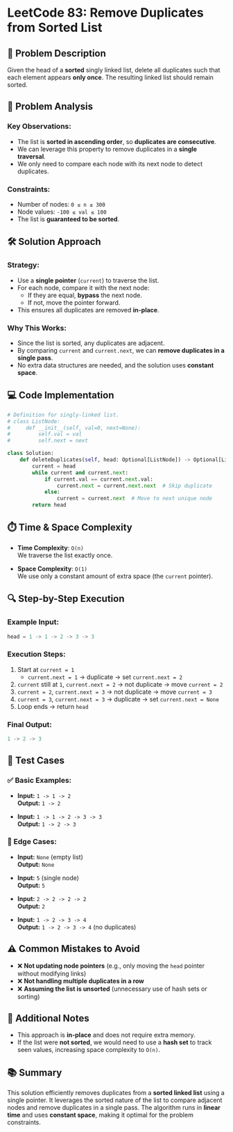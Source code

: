 # LeetCode 83: Remove Duplicates from Sorted List

## 📌 Problem Description

Given the head of a **sorted** singly linked list, delete all duplicates such that each element appears **only once**. The resulting linked list should remain sorted.



## 🧠 Problem Analysis

### Key Observations:
- The list is **sorted in ascending order**, so **duplicates are consecutive**.
- We can leverage this property to remove duplicates in a **single traversal**.
- We only need to compare each node with its next node to detect duplicates.

### Constraints:
- Number of nodes: `0 ≤ n ≤ 300`
- Node values: `-100 ≤ val ≤ 100`
- The list is **guaranteed to be sorted**.



## 🛠️ Solution Approach

### Strategy:
- Use a **single pointer** (`current`) to traverse the list.
- For each node, compare it with the next node:
  - If they are equal, **bypass** the next node.
  - If not, move the pointer forward.
- This ensures all duplicates are removed **in-place**.

### Why This Works:
- Since the list is sorted, any duplicates are adjacent.
- By comparing `current` and `current.next`, we can **remove duplicates in a single pass**.
- No extra data structures are needed, and the solution uses **constant space**.



## 💻 Code Implementation

```python
# Definition for singly-linked list.
# class ListNode:
#     def __init__(self, val=0, next=None):
#         self.val = val
#         self.next = next

class Solution:
    def deleteDuplicates(self, head: Optional[ListNode]) -> Optional[ListNode]:
        current = head
        while current and current.next:
            if current.val == current.next.val:
                current.next = current.next.next  # Skip duplicate
            else:
                current = current.next  # Move to next unique node
        return head
```



## ⏱️ Time & Space Complexity

- **Time Complexity**: `O(n)`  
  We traverse the list exactly once.
  
- **Space Complexity**: `O(1)`  
  We use only a constant amount of extra space (the `current` pointer).



## 🔍 Step-by-Step Execution

### Example Input:
```python
head = 1 -> 1 -> 2 -> 3 -> 3
```

### Execution Steps:
1. Start at `current = 1`
   - `current.next = 1` → duplicate → set `current.next = 2`
2. `current` still at `1`, `current.next = 2` → not duplicate → move `current = 2`
3. `current = 2`, `current.next = 3` → not duplicate → move `current = 3`
4. `current = 3`, `current.next = 3` → duplicate → set `current.next = None`
5. Loop ends → return `head`

### Final Output:
```python
1 -> 2 -> 3
```


## 🧪 Test Cases

### ✅ Basic Examples:
- **Input:** `1 -> 1 -> 2`  
  **Output:** `1 -> 2`

- **Input:** `1 -> 1 -> 2 -> 3 -> 3`  
  **Output:** `1 -> 2 -> 3`

### 🧪 Edge Cases:
- **Input:** `None` (empty list)  
  **Output:** `None`

- **Input:** `5` (single node)  
  **Output:** `5`

- **Input:** `2 -> 2 -> 2 -> 2`  
  **Output:** `2`

- **Input:** `1 -> 2 -> 3 -> 4`  
  **Output:** `1 -> 2 -> 3 -> 4` (no duplicates)



## ⚠️ Common Mistakes to Avoid

- ❌ **Not updating node pointers** (e.g., only moving the `head` pointer without modifying links)
- ❌ **Not handling multiple duplicates in a row**
- ❌ **Assuming the list is unsorted** (unnecessary use of hash sets or sorting)



## 🧩 Additional Notes

- This approach is **in-place** and does not require extra memory.
- If the list were **not sorted**, we would need to use a **hash set** to track seen values, increasing space complexity to `O(n)`.



## 📚 Summary

This solution efficiently removes duplicates from a **sorted linked list** using a single pointer. It leverages the sorted nature of the list to compare adjacent nodes and remove duplicates in a single pass. The algorithm runs in **linear time** and uses **constant space**, making it optimal for the problem constraints.